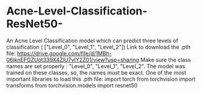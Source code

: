 # Acne-Level-Classification-ResNet50-
An Acne Level Classification model which can predict three levels of classification ( ["Level_0", "Level_1", "Level_2"])
Link to download the .pth file: https://drive.google.com/file/d/1MBh-06iknEFGZUot339X4ZlU7vIY2Z01/view?usp=sharing
Make sure the class names are set properly : "Level_0", "Level_1", "Level_2". The model was trained on these classes, so, the names must be exact.
One of the most important libraries to load this .pth file: 
import torch
from torchvision import transforms
from torchvision.models import resnet50
